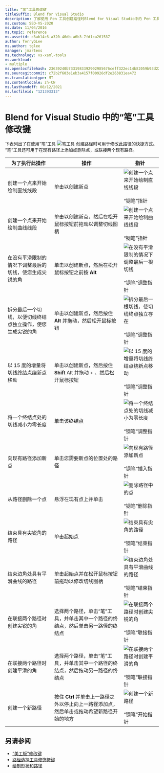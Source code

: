 ```yaml
---
title: “笔”工具修改键
titleSuffix: Blend for Visual Studio
description: 了解使用 Pen 工具创建路径时Blend for Visual Studio中的 Pen 工具修饰符键，这些修改命令用于修改路径。
ms.custom: SEO-VS-2020
ms.date: 11/04/2016
ms.topic: reference
ms.assetid: c3ab14c6-a320-46db-a6b3-7fd1ca261587
author: TerryGLee
ms.author: tglee
manager: jmartens
ms.technology: vs-xaml-tools
ms.workload:
- multiple
ms.openlocfilehash: 23639240b7331983392902985676ceff322ec14b82059b93d221abb98c0d956d
ms.sourcegitcommit: c72b2f603e1eb3a4157f00926df2e263831ea472
ms.translationtype: MT
ms.contentlocale: zh-CN
ms.lasthandoff: 08/12/2021
ms.locfileid: "121393313"
---
```

# <a name="pen-tool-modifier-keys-in-blend-for-visual-studio"></a>Blend for Visual Studio 中的“笔”工具修改键

下表列出了在使用“笔”工具 ![笔工具](../designers/media/d514358f-185a-412f-a55d-36633b25dc8a.png) 创建路径时可用于修改此路径的快捷方式。 “笔”工具还可用于在现有路径上添加或删除点，或联接两个现有路径。

|为了执行此操作|操作|指针|
| - |-------------|-------------|
|创建一个点来开始绘制直线线段|单击以创建新点|![创建一个点来开始绘制直线线段](../designers/media/0bfb1b71-80ac-4ad4-aed8-40e09f8b7ab8.png)<br /><br /> “钢笔”指针|
|创建一个点来开始绘制曲线线段|单击以创建新点，然后在松开鼠标按钮前拖动以调整切线图柄|![创建一个点来开始绘制曲线线段](../designers/media/0bfb1b71-80ac-4ad4-aed8-40e09f8b7ab8.png)<br /><br /> “钢笔”指针|
|在没有平滑限制的情况下调整最后的切线，使您生成尖锐的角|单击以创建新点，然后在松开鼠标按钮之前按 **Alt**|![在没有平滑限制的情况下调整最后一根切线](../designers/media/317e5475-b70c-489f-9477-110a98639ade.png)<br /><br /> “钢笔”调整指针|
|拆分最后一个切线，以便切线终结点独立操作，使您生成尖锐的角|单击以创建新点，然后按住 **Alt** 并拖动，然后松开鼠标按钮|![拆分最后一根切线，使切线终点独立存在](../designers/media/317e5475-b70c-489f-9477-110a98639ade.png)<br /><br /> “钢笔”调整指针|
|以 15 度的增量将切线终结点绕新点移动|单击以创建新点，然后按住 **Shift** Alt 并拖动 + ，然后松开鼠标按钮|![以 15 度的增量将切线终结点绕新点移动](../designers/media/317e5475-b70c-489f-9477-110a98639ade.png)<br /><br /> “钢笔”调整指针|
|将一个终结点处的切线减小为零长度|单击该终结点|![将一个终结点处的切线减小为零长度](../designers/media/317e5475-b70c-489f-9477-110a98639ade.png)<br /><br /> “钢笔”调整指针|
|向现有路径添加新点|单击您需要新点的位置处的路径|![向现有路径添加新点](../designers/media/b004ad5a-33a4-46ae-81c0-20be0d819332.png)<br /><br /> “钢笔”插入指针|
|从路径删除一个点|悬浮在现有点上并单击|![删除路径中的点](../designers/media/08a64b78-f3df-4730-8169-c56b5631b071.png)<br /><br /> “钢笔”删除指针|
|结束具有尖锐角的路径|单击起始点|![结束具有尖角的路径](../designers/media/a12fd3b4-a553-4762-b01c-c35efa594362.png)<br /><br /> “钢笔”结束指针|
|结束边角处具有平滑曲线的路径|单击起始点并在松开鼠标按钮前拖动以修改切线图柄|![结束边角处具有平滑曲线的路径](../designers/media/a12fd3b4-a553-4762-b01c-c35efa594362.png)<br /><br /> “钢笔”结束指针|
|在联接两个路径时创建尖锐的角|选择两个路径，单击“笔”工具，并单击其中一个路径的终结点，然后单击另一路径的终结点|![在联接两个路径时创建尖锐的角](../designers/media/bd12dfa4-112e-4f37-9765-3479e6b69894.png)<br /><br /> “钢笔”联接指针|
|在联接两个路径时创建平滑的角|选择两个路径，单击“笔”工具，并单击其中一个路径的终结点，然后拖动另一路径的终结点|![在联接两个路径时创建平滑的角](../designers/media/bd12dfa4-112e-4f37-9765-3479e6b69894.png)<br /><br /> “钢笔”联接指针|
|创建一个新路径|按住 **Ctrl** 并单击上一路径之外以停止向上一路径添加点，然后单击或拖动希望新路径开始的地方|![创建一个新路径](../designers/media/69758176-5f53-465b-808c-f13fd1a0b3f2.png)<br /><br /> “钢笔”开始指针|

## <a name="see-also"></a>另请参阅

- [“美工板”修改键](artboard-modifier-keys-in-blend.md)
- [路径选择工具修饰符键](direct-selection-tool-modifier-keys-in-blend.md)
- [绘制形状和路径](draw-shapes-and-paths.md)
